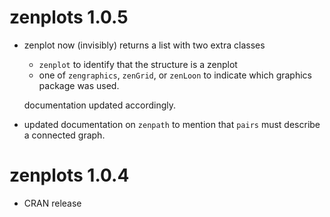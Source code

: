 # zenplots 1.0.5

* zenplot now (invisibly) returns a list with two extra classes
  
  - `zenplot` to identify that the structure is a zenplot
  - one of `zengraphics`, `zenGrid`, or `zenLoon` to indicate which graphics
    package was used.

  documentation updated accordingly.

* updated documentation on `zenpath` to mention that `pairs` must describe
  a connected graph.

# zenplots 1.0.4

- CRAN release 